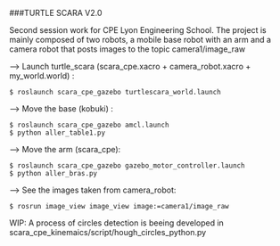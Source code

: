 ###TURTLE SCARA V2.0

Second session work for CPE Lyon Engineering School.
The project is mainly composed of two robots, a mobile base robot with an arm and a camera robot that posts images to the topic camera1/image_raw

--> Launch turtle_scara (scara_cpe.xacro + camera_robot.xacro + my_world.world) :

	$ roslaunch scara_cpe_gazebo turtlescara_world.launch

--> Move the base (kobuki) :

	$ roslaunch scara_cpe_gazebo amcl.launch
	$ python aller_table1.py
	

--> Move the arm (scara_cpe):

	$ roslaunch scara_cpe_gazebo gazebo_motor_controller.launch
	$ python aller_bras.py
	
--> See the images taken from camera_robot:

	$ rosrun image_view image_view image:=camera1/image_raw

WIP: A process of circles detection is beeing developed in scara_cpe_kinemaics/script/hough_circles_python.py 
